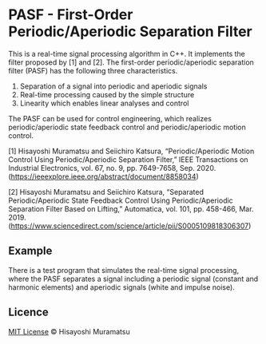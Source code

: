 # PASF - First-Order Periodic/Aperiodic Separation Filter

This is a real-time signal processing algorithm in C++. It implements the filter proposed by [1] and [2]. The first-order periodic/aperiodic separation filter (PASF) has the following three characteristics.

1. Separation of a signal into periodic and aperiodic signals
2. Real-time processing caused by the simple structure
3. Linearity which enables linear analyses and control

The PASF can be used for control engineering, which realizes periodic/aperiodic state feedback control and periodic/aperiodic motion control.

[1] Hisayoshi Muramatsu and Seiichiro Katsura, “Periodic/Aperiodic Motion Control Using Periodic/Aperiodic Separation Filter,” IEEE Transactions on Industrial Electronics, vol. 67, no. 9, pp. 7649-7658, Sep. 2020.
(https://ieeexplore.ieee.org/abstract/document/8858034)

[2] Hisayoshi Muramatsu and Seiichiro Katsura, “Separated Periodic/Aperiodic State Feedback Control Using Periodic/Aperiodic Separation Filter Based on Lifting,” Automatica, vol. 101, pp. 458-466, Mar. 2019.
(https://www.sciencedirect.com/science/article/pii/S0005109818306307)

## Example

There is a test program that simulates the real-time signal processing, where the PASF separates a signal including a periodic signal (constant and harmonic elements) and aperiodic signals (white and impulse noise).

## Licence

[MIT License](https://github.com/HisayoshiMuramatsu/PASF/blob/master/LICENSE) © Hisayoshi Muramatsu
